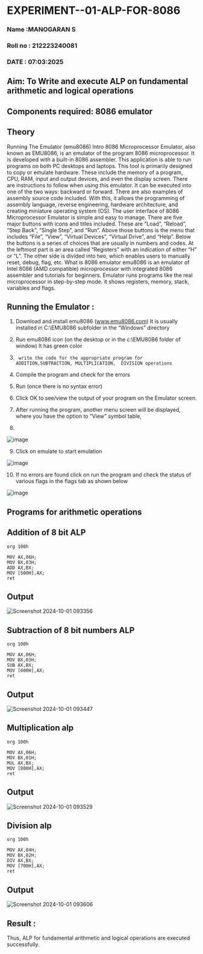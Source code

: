 # EXPERIMENT--01-ALP-FOR-8086
### Name :MANOGARAN S
### Roll no : 212223240081
### DATE : 07:03:2025

## Aim: To Write and execute ALP on fundamental arithmetic and logical operations
## Components required: 8086  emulator 
## Theory 
Running The Emulator (emu8086) Intro 8086 Microprocessor Emulator, also known as EMU8086, is an emulator of the program 8086 microprocessor. It is developed with a built-in 8086 assembler. This application is able to run programs on both PC desktops and laptops. This tool is primarily designed to copy or emulate hardware. These include the memory of a program, CPU, RAM, input and output devices, and even the display screen. There are instructions to follow when using this emulator. It can be executed into one of the two ways: backward or forward. There are also examples of assembly source code included. With this, it allows the programming of assembly language, reverse engineering, hardware architecture, and creating miniature operating system (OS). The user interface of 8086 Microprocessor Emulator is simple and easy to manage. There are five major buttons with icons and titles included. These are “Load”, “Reload”, “Step Back”, “Single Step”, and “Run”. Above those buttons is the menu that includes “File”, “View”, “Virtual Devices”, “Virtual Drive”, and “Help”. Below the buttons is a series of choices that are usually in numbers and codes. At the leftmost part is an area called “Registers” with an indication of either “H” or “L”. The other side is divided into two, which enables users to manually reset, debug, flag, etc. What is 8086 emulator emu8086 is an emulator of Intel 8086 (AMD compatible) microprocessor with integrated 8086 assembler and tutorials for beginners. Emulator runs programs like the real microprocessor in step-by-step mode. it shows registers, memory, stack, variables and flags.


 ## Running the Emulator :
1.	Download and install emu8086 (www.emu8086.com) It is usually installed in C:\EMU8086 subfolder in the “Windows” directory
2.	  Run  emu8086 icon (on the desktop or in the c:\EMU8086 folder of window) It has green color 
 
 
3.		write the code for the appropriate program for ADDITION,SUBTRACTION, MULTIPLICATION,  DIVISION operations 

4.	 Compile the program and check for the errors 
5.	Run (once there is no syntax error) 

6.	Click OK to see/view the output of your program on the Emulator screen. 


7.	After running the program, another menu screen will be displayed, where you have the option to “View” symbol table,
8.	 


![image](https://user-images.githubusercontent.com/36288975/189273263-d65baae9-4b8f-4723-afb3-c0ffa4052b04.png)











9.	Click on emulate to start emulation 








![image](https://user-images.githubusercontent.com/36288975/189273273-9bb36ec1-e2e8-4892-8d35-37707332bfdc.png)








10.	If no errors are found click on run the program and check the status of various flags in the flags tab as shown below 






![image](https://user-images.githubusercontent.com/36288975/189273277-113a2a33-4a40-4ff8-95a5-ecd3a1f504fe.png)







## Programs for arithmetic  operations

## Addition  of 8 bit ALP 
```
org 100h

MOV AX,06H;
MOV BX,03H;
ADD AX,BX;
MOV [500H],AX;
ret
```


## Output  
 ![Screenshot 2024-10-01 093356](https://github.com/user-attachments/assets/c8294d55-358e-4af8-8a7c-c4453f50d1dc)

## Subtraction   of 8 bit numbers  ALP 
```
org 100h

MOV AX,06H;
MOV BX,03H;
SUB AX,BX;
MOV [600H],AX;
ret
```
 
## Output  
![Screenshot 2024-10-01 093447](https://github.com/user-attachments/assets/90dfdf4f-1df8-4326-95cc-ba46d83a44e8)

## Multiplication alp 
```
org 100h

MOV AX,06H;
MOV BX,01H;
MUL AX,BX;
MOV [800H],AX;
ret
```
 ## Output  
 ![Screenshot 2024-10-01 093529](https://github.com/user-attachments/assets/34175ae0-2a3e-478b-a34f-a532c79ca381)



## Division alp 
```
org 100h

MOV AX,04H;
MOV BX,02H;
DIV AX,BX;
MOV [700H],AX;
ret
```

## Output  
![Screenshot 2024-10-01 093606](https://github.com/user-attachments/assets/096184c6-7a33-43ac-9bd1-bc63c8a19159)



## Result :
Thus, ALP for fundamental arithmetic and logical operations are executed successfully. 









